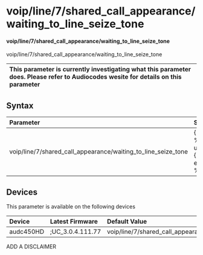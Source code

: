 ﻿---
description: voip/line/7/shared_call_appearance/waiting_to_line_seize_tone
search: false
---

# voip/line/7/shared_call_appearance/waiting_to_line_seize_tone

#### voip/line/7/shared_call_appearance/waiting_to_line_seize_tone

voip/line/7/shared_call_appearance/waiting_to_line_seize_tone


| This parameter is currently investigating what this parameter does. Please refer to Audiocodes wesite for details on this parameter | 
| :--- |

## Syntax
| Parameter | Syntax |
| :--- | :--- |
|voip/line/7/shared_call_appearance/waiting_to_line_seize_tone | {% raw %} undefined {% endraw %}|

## Devices
This parameter is available on the following devices

| Device | Latest Firmware | Default Value |
|:---|:---|:---|
| audc450HD | ;UC_3.0.4.111.77 | voip/line/7/shared_call_appearance/waiting_to_line_seize_tone=SILENCE 

ADD A DISCLAIMER
